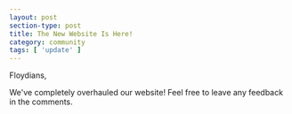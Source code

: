 ```yaml
---
layout: post
section-type: post
title: The New Website Is Here!
category: community
tags: [ 'update' ]
---
```


Floydians,

We've completely overhauled our website! Feel free to leave any feedback in the comments.
